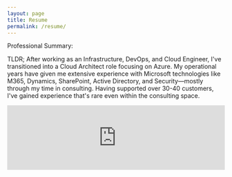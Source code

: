 ```yaml
---
layout: page
title: Resume
permalink: /resume/
---
```


Professional Summary:

TLDR; After working as an Infrastructure, DevOps, and Cloud Engineer, I've transitioned into a Cloud Architect role focusing on Azure. My operational years have given me extensive experience with Microsoft technologies like M365, Dynamics, SharePoint, Active Directory, and Security—mostly through my time in consulting. Having supported over 30-40 customers, I've gained experience that's rare even within the consulting space.

<!-- <iframe
  src="https://docs.google.com/document/d/12Zn4hgmaQLkWtzy9aAglmgDJiZM1HgDVECn3Wukhtls/pub?embedded=true"
  width="100%"
  height="3050"
  frameborder="0"
  scrolling="no"
  seamless>
</iframe> -->
<iframe
  src="https://docs.google.com/document/d/12Zn4hgmaQLkWtzy9aAglmgDJiZM1HgDVECn3Wukhtls/pub?embedded=true"
  id="responsive-iframe"
  frameborder="0"
  width="100%"
  scrolling="no"
  seamless>
</iframe>
